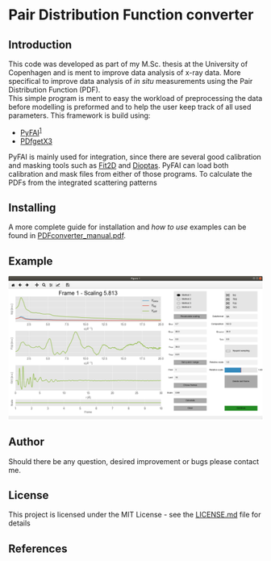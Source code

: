 # Pair Distribution Function converter
## Introduction
This code was developed as part of my M.Sc. thesis at the University of Copenhagen and is ment to improve data
analysis of x-ray data. More specifical to improve data analysis of _in situ_ measurements using the Pair 
Distribution Function (PDF).   
This simple program is ment to easy the workload of preprocessing the data before modelling is preformed and to
help the user keep track of all used parameters. This framework is build using:
 
* [PyFAI](https://pyfai.readthedocs.io/en/latest/)<sup>[1](##References)</sup>
* [PDfgetX3](https://www.diffpy.org/products/pdfgetx.html)

PyFAI is mainly used for integration, since there are several good calibration and masking tools such as 
[Fit2D](http://www.esrf.eu/computing/scientific/FIT2D/) and [Dioptas](http://www.clemensprescher.com/programs/dioptas). 
PyFAI can load both calibration and mask files from either of those programs. To calculate the PDFs from the integrated
scattering patterns  

## Installing

A more complete guide for installation and _how to use_ examples can be found in [PDFconverter_manual.pdf](PDFconverter_manual.pdf).

## Example

![GUI example](./img/gui.png)


## Author
Should there be any question, desired improvement or bugs please contact me.


## License
This project is licensed under the MIT License - see the [LICENSE.md](LICENSE.md) file for details

## References 




